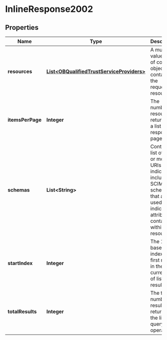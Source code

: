 
# InlineResponse2002

## Properties
Name | Type | Description | Notes
------------ | ------------- | ------------- | -------------
**resources** | [**List&lt;OBQualifiedTrustServiceProviders&gt;**](OBQualifiedTrustServiceProviders.md) | A multi-valued list of complex objects containing the requested resources. |  [optional]
**itemsPerPage** | **Integer** | The number of resources returned in a list response page. |  [optional]
**schemas** | **List&lt;String&gt;** | Contains a list of one or more URIs that indicate included SCIM schemas that are used to indicate the attributes contained within a resource. |  [optional]
**startIndex** | **Integer** | The 1-based index of the first result in the current set of list results. |  [optional]
**totalResults** | **Integer** | The total number of results returned by the list or query operation. |  [optional]



